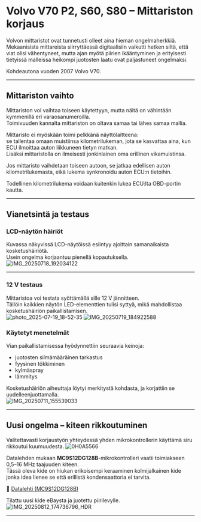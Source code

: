 # Volvo V70 P2, S60, S80 – Mittariston korjaus

Volvon mittaristot ovat tunnetusti olleet aina hieman ongelmaherkkiä.  
Mekaanisista mittareista siirryttäessä digitaalisiin vaikutti hetken siltä, että viat olisi vähentyneet, mutta ajan myötä piirien ikääntyminen ja erityisesti tietyissä malleissa heikompi juotosten laatu ovat paljastuneet ongelmaksi.  

Kohdeautona vuoden 2007 Volvo V70.

---

## Mittariston vaihto

Mittariston voi vaihtaa toiseen käytettyyn, mutta näitä on vähintään kymmenillä eri varaosanumeroilla.  
Toimivuuden kannalta mittariston on oltava samaa tai lähes samaa mallia.  

Mittaristo ei myöskään toimi pelkkänä näyttölaitteena:  
se tallentaa omaan muistiinsa kilometrilukeman, jota se kasvattaa aina, kun ECU ilmoittaa auton liikkuneen tietyn matkan.  
Lisäksi mittaristolla on ilmeisesti jonkinlainen oma erillinen vikamuistinsa.

Jos mittaristo vaihdetaan toiseen autoon, se jatkaa edellisen auton kilometrilukemasta, eikä lukema synkronoidu auton ECU:n tietoihin.  

Todellinen kilometrilukema voidaan kuitenkin lukea ECU:lta OBD-portin kautta.

---

## Vianetsintä ja testaus

### LCD-näytön häiriöt
Kuvassa näkyvissä LCD-näytöissä esiintyy ajoittain samanaikaista kosketushäiriötä.  
Usein ongelma korjaantuu pienellä kopautuksella.  
![IMG_20250718_192034122](https://github.com/user-attachments/assets/0d64fd36-d602-42cb-b2c3-834a04f00848)

---

### 12 V testaus
Mittaristoa voi testata syöttämällä sille 12 V jännitteen.  
Tällöin kaikkien näytön LED-elementtien tulisi syttyä, mikä mahdollistaa kosketushäiriön paikallistamisen.  
![photo_2025-07-19_18-52-35](https://github.com/user-attachments/assets/00002364-1086-4129-8acd-c095329bcb3b)
![IMG_20250719_184922588](https://github.com/user-attachments/assets/7bcb0cce-c98f-42d1-abfd-4ac8994f9a16)


### Käytetyt menetelmät
Vian paikallistamisessa hyödynnettiin seuraavia keinoja:
- juotosten silmämääräinen tarkastus  
- fyysinen tökkiminen  
- kylmäspray  
- lämmitys  


Kosketushäiriön aiheuttaja löytyi merkitystä kohdasta, ja korjattiin se uudelleenjuottamalla.  
![IMG_20250711_155539033](https://github.com/user-attachments/assets/396a9073-632c-4fce-9305-e8c780fe92c2)

---

## Uusi ongelma – kiteen rikkoutuminen

Valitettavasti korjaustyön yhteydessä yhden mikrokontrollerin käyttämä siru rikkoutui kuumuudesta.
![0H0A5566](https://github.com/user-attachments/assets/1c13d2ce-0ae1-41cc-8d19-9caf1e4867a6)


Datalehden mukaan **MC9S12DG128B**-mikrokontrolleri vaatii toimiakseen 0,5–16 MHz taajuuden kiteen.  
Tässä oleva kide on hiukan erikoisempi keraaminen kolmijalkainen kide jonka idea lienee se että erillistä kondensaattoria ei tarvita. 

📄 [Datalehti (MC9S12DG128B)](https://www.alldatasheet.com/datasheet-pdf/pdf/135942/MOTOROLA/MC9S12DG128B.html)

Tilattu uusi kide eBaysta ja juotettu piirilevylle.  
![IMG_20250812_174736796_HDR](https://github.com/user-attachments/assets/43904564-e3b5-4804-ad1d-031a99e932c3)


---

